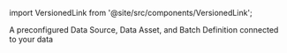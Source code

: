 import VersionedLink from '@site/src/components/VersionedLink';

<span><VersionedLink to='/core/manage_and_access_data/connect_to_data'>A preconfigured Data Source, Data Asset, and Batch Definition connected to your data</VersionedLink></span>